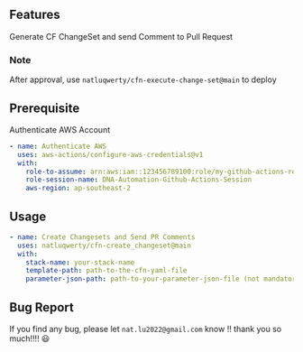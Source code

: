 
## Features
Generate CF ChangeSet and send Comment to Pull Request

### **Note**
After approval, use `natluqwerty/cfn-execute-change-set@main` to deploy

## Prerequisite
Authenticate AWS Account
``` yaml
- name: Authenticate AWS
  uses: aws-actions/configure-aws-credentials@v1
  with:
    role-to-assume: arn:aws:iam::123456789100:role/my-github-actions-role
    role-session-name: DNA-Automation-Github-Actions-Session
    aws-region: ap-southeast-2
```

## Usage
```yaml
- name: Create Changesets and Send PR Comments
  uses: natluqwerty/cfn-create_changeset@main
  with:
    stack-name: your-stack-name
    template-path: path-to-the-cfn-yaml-file
    parameter-json-path: path-to-your-parameter-json-file (not mandatory)
```

## Bug Report
If you find any bug, please let `nat.lu2022@gmail.com` know !! thank you so much!!!! 😃
